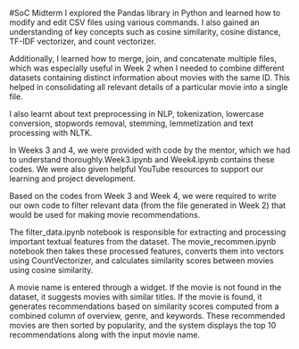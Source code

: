 #SoC Midterm
I explored the Pandas library in Python and learned how to modify and edit CSV files using various commands. I also gained an understanding of key concepts such as cosine similarity, cosine distance, TF-IDF vectorizer, and count vectorizer.

Additionally, I learned how to merge, join, and concatenate multiple files, which was especially useful in Week 2 when I needed to combine different datasets containing distinct information about movies with the same ID. This helped in consolidating all relevant details of a particular movie into a single file.

I also learnt about text preprocessing in NLP, tokenization, lowercase conversion, stopwords removal, stemming, lemmetization and text processing with NLTK.

In Weeks 3 and 4, we were provided with code by the mentor, which we had to understand thoroughly.Week3.ipynb and Week4.ipynb contains these codes. We were also given helpful YouTube resources to support our learning and project development. 

Based on the codes from Week 3 and Week 4, we were required to write our own code to filter relevant data (from the file generated in Week 2) that would be used for making movie recommendations.

The filter_data.ipynb notebook is responsible for extracting and processing important textual features from the dataset. The movie_recommen.ipynb notebook then takes these processed features, converts them into vectors using CountVectorizer, and calculates similarity scores between movies using cosine similarity.

A movie name is entered through a widget. If the movie is not found in the dataset, it suggests movies with similar titles. If the movie is found, it generates recommendations based on similarity scores computed from a combined column of overview, genre, and keywords. These recommended movies are then sorted by popularity, and the system displays the top 10 recommendations along with the input movie name.
